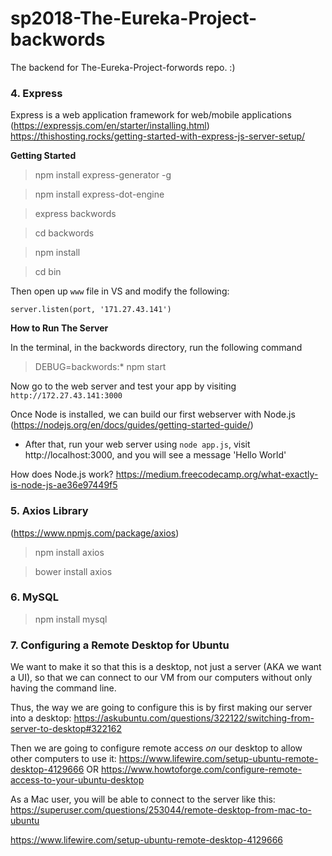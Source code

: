 # sp2018-The-Eureka-Project-backwords
The backend for The-Eureka-Project-forwords repo. :)

### 4. Express
Express is a web application framework for web/mobile applications (https://expressjs.com/en/starter/installing.html)
https://thishosting.rocks/getting-started-with-express-js-server-setup/

**Getting Started**

> npm install express-generator -g

> npm install express-dot-engine

> express backwords

> cd backwords

> npm install

> cd bin

Then open up `www` file in VS and modify the following:

`server.listen(port, '171.27.43.141')`

**How to Run The Server**

In the terminal, in the backwords directory, run the following command

> DEBUG=backwords:* npm start

Now go to the web server and test your app by visiting `http://172.27.43.141:3000`

Once Node is installed, we can build our first webserver with Node.js (https://nodejs.org/en/docs/guides/getting-started-guide/)
* After that, run your web server using `node app.js`, visit http://localhost:3000, and you will see a message 'Hello World'

How does Node.js work?
https://medium.freecodecamp.org/what-exactly-is-node-js-ae36e97449f5

### 5. Axios Library
(https://www.npmjs.com/package/axios)
> npm install axios

> bower install axios


### 6. MySQL
> npm install mysql

### 7. Configuring a Remote Desktop for Ubuntu

We want to make it so that this is a desktop, not just a server (AKA we want a UI), so that we can connect to our VM from our computers without only having the command line. 

Thus, the way we are going to configure this is by first making our server into a desktop:
https://askubuntu.com/questions/322122/switching-from-server-to-desktop#322162

Then we are going to configure remote access _on_ our desktop to allow other computers to use it:
https://www.lifewire.com/setup-ubuntu-remote-desktop-4129666
OR https://www.howtoforge.com/configure-remote-access-to-your-ubuntu-desktop

As a Mac user, you will be able to connect to the server like this:
https://superuser.com/questions/253044/remote-desktop-from-mac-to-ubuntu


https://www.lifewire.com/setup-ubuntu-remote-desktop-4129666
